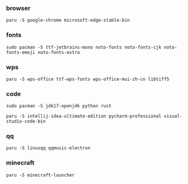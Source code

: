 ### browser

```shell
paru -S google-chrome microsoft-edge-stable-bin
```



### fonts

```shell
sudo pacman -S ttf-jetbrains-mono noto-fonts noto-fonts-cjk noto-fonts-emoji noto-fonts-extra
```



### wps

``` shell
paru -S wps-office ttf-wps-fonts wps-office-mui-zh-cn libtiff5
```



### code

``` shell
sudo pacman -S jdk17-openjdk python rust

paru -S intellij-idea-ultimate-edition pycharm-professional visual-studio-code-bin
```



### qq

```shell
paru -S linuxqq qqmusic-electron
```



### minecraft

```shell
paru -S minecraft-launcher
```





